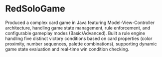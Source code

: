 # RedSoloGame
Produced a complex card game in Java featuring Model-View-Controller architecture, handling game state management,
rule enforcement, and configurable gameplay modes (Basic/Advanced).
Built a rule engine handling five distinct victory conditions based on card properties (color proximity, number sequences,
palette combinations), supporting dynamic game state evaluation and real-time win condition checking.
